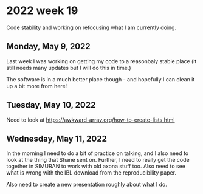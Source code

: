 # 2022 week 19

Code stability and working on refocusing what I am currently doing.

## Monday, May 9, 2022

Last week I was working on getting my code to a reasonbaly stable place (it still needs many updates but I will do this in time.)

The software is in a much better place though - and hopefully I can clean it up a bit more from here!

## Tuesday, May 10, 2022

Need to look at https://awkward-array.org/how-to-create-lists.html

## Wednesday, May 11, 2022

In the morning I need to do a bit of practice on talking, and I also need to look at the thing that Shane sent on.
Further, I need to really get the code together in SIMURAN to work with old axona stuff too.
Also need to see what is wrong with the IBL download from the reproducibility paper.

Also need to create a new presentation roughly about what I do.
